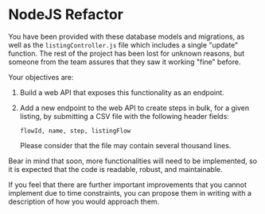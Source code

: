 # NodeJS Refactor

You have been provided with these database models and migrations, as well as the `listingController.js` file which includes a single "update" function. The rest of the project has been lost for unknown reasons, but someone from the team assures that they saw it working "fine" before.

Your objectives are:

1. Build a web API that exposes this functionality as an endpoint. 
2. Add a new endpoint to the web API to create steps in bulk, for a given listing, by submitting a CSV file with the following header fields: 
    
    ```
    flowId, name, step, listingFlow
    ```
    Please consider that the file may contain several thousand lines.

Bear in mind that soon, more functionalities will need to be implemented, so it is expected that the code is readable, robust, and maintainable. 

If you feel that there are further important improvements that you cannot implement due to time constraints, you can propose them in writing with a description of how you would approach them.